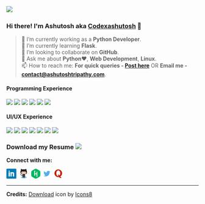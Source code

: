 ![](https://komarev.com/ghpvc/?username=Th3-M3nt0r&color=blueviolet&style=plastic)
### Hi there! I'm Ashutosh aka [Codexashutosh](https://ashutoshtripathy.com/) 👋 

> 🔭 I’m currently working as a **Python Developer**. <br/> 
> 🌱 I’m currently learning **Flask**. <br/>
> 👯 I’m looking to collaborate on **GitHub**. <br/>
> 💬 Ask me about **Python**:heart:, **Web Development**, **Linux**. <br/>
> 📫 How to reach me: **For quick queries - [Post here](https://github.com/Th3-M3nt0r/Th3-M3nt0r/issues)** OR **Email me - [contact@ashutoshtripathy.com](mailto:contact@ashutoshtripathy.com)**. <br/>
<!-- > ⚡ Fun fact: ***I know over 10 languages but guess what? Can't speak in them!***  -->
#### Programming Experience 
<div>
  <img src="https://user-images.githubusercontent.com/38776894/151657735-7a3199b2-b87d-45d2-a813-9f48f19ffbce.png"/>
  <img src="https://user-images.githubusercontent.com/38776894/151657859-f1cb53a7-79e1-46b2-a5bc-fadefc679891.png"/>
  <img src="https://user-images.githubusercontent.com/38776894/151657879-3145d8ff-8e0c-499b-b3a8-96900c4bb157.png"/>
  <img src="https://user-images.githubusercontent.com/38776894/151657886-983ec03c-a159-416a-a8e2-d78eef30fd76.png"/>
  <img src="https://user-images.githubusercontent.com/38776894/151657905-6e7e3d97-656c-4208-bdd5-f454c26cfd4d.png"/>
  <img src="https://user-images.githubusercontent.com/38776894/151657890-cfbb3222-7bf3-47a2-bbbc-fcbe6e72fb93.png"/>
</div>

#### UI/UX Experience 
<div>
  <img src="https://user-images.githubusercontent.com/38776894/151657894-bceb4bf0-3cdd-4065-9158-e3e0dafc0c9c.png"/>
  <img src="https://user-images.githubusercontent.com/38776894/151657897-2d30d2db-e299-4ac1-a65b-a755c5b14c8d.png"/>
  <img src="https://user-images.githubusercontent.com/38776894/151657904-8e91cf61-d475-412c-8657-a602ae959398.png"/>
  <img src="https://user-images.githubusercontent.com/38776894/151657898-8b63c435-f1f8-41e2-996f-235ea74da757.png"/>
  <img src="https://user-images.githubusercontent.com/38776894/151657902-26e0748d-6c00-4c63-958c-434e6fbb77f5.png"/>
  <img src="https://user-images.githubusercontent.com/38776894/151657903-07fbf8ec-7f34-45e2-8d38-e044439dcf10.png"/>
  <img src="https://user-images.githubusercontent.com/38776894/189470305-f8a32b96-1107-4a0a-9df5-62a174595501.png"/>
</div>

<!-- <img height="16px" src="https://user-images.githubusercontent.com/38776894/129335624-64650ee3-855c-4d1d-9904-bf1fd4c3802b.jpg" />  -->
### Download my Resume <a href="https://github.com/codexashutosh/codexashutosh/files/10073268/Ashutosh.Tripathy.Py.Resume.pdf"> <img height="16px" src="https://user-images.githubusercontent.com/38776894/129336598-9a20b448-660b-402e-9c4c-83d0603fd9c5.gif" /> </a>

**Connect with me:** 

<a href="https://www.linkedin.com/in/codexashutosh/"><img height="26px" src="https://github.com/Th3-M3nt0r/Th3-M3nt0r/blob/main/assets/Linkedin-logo.png"/></a>
<a href="https://github.com/codexashutosh"><img height="26px" src="https://github.com/Th3-M3nt0r/Th3-M3nt0r/blob/main/assets/Octocat-Github-logo.png"/></a>
<a href="https://www.hackerrank.com/codexashutosh"><img height="26px" src="https://github.com/Th3-M3nt0r/Th3-M3nt0r/blob/main/assets/Hackerrank-logo.png"/></a>
<a href="https://twitter.com/codexashutosh"><img height="26px" src="https://github.com/Th3-M3nt0r/Th3-M3nt0r/blob/main/assets/Twitter-logo.png"/></a>
<a href="https://www.quora.com/profile/Ashutosh-Tripathy-10"><img height="26px" src="https://github.com/Th3-M3nt0r/Th3-M3nt0r/blob/main/assets/Quora-logo.png"/></a>
<br/>
<hr/>

**Credits:** <a target="_blank" href="https://icons8.com/icon/Fv6IBmFteKFe/download">Download</a> icon by <a target="_blank" href="https://icons8.com">Icons8</a>
<!-- | <a target="_blank" href="https://github.com/anuraghazra/github-readme-stats">github-readme-stats</a> by <a target="_blank" href="https://github.com/anuraghazra">Anurag Hazra</a> -->
